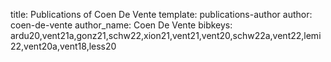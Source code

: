title: Publications of Coen De Vente
template: publications-author
author: coen-de-vente
author_name: Coen De Vente
bibkeys: ardu20,vent21a,gonz21,schw22,xion21,vent21,vent20,schw22a,vent22,lemi22,vent20a,vent18,less20